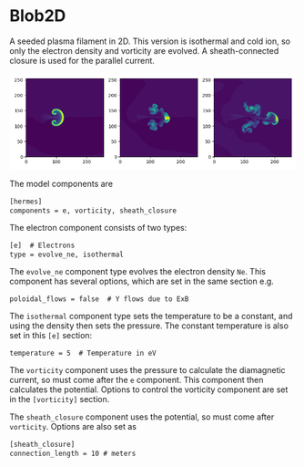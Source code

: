 Blob2D
======

A seeded plasma filament in 2D. This version is isothermal and cold ion,
so only the electron density and vorticity are evolved. A sheath-connected
closure is used for the parallel current.

![Electron density Ne at three times, showing propagation to the right](blob2d.png)

The model components are
```
[hermes]
components = e, vorticity, sheath_closure
```

The electron component consists of two types:
```
[e]  # Electrons
type = evolve_ne, isothermal
```

The `evolve_ne` component type evolves the electron density `Ne`. This component
has several options, which are set in the same section e.g.
```
poloidal_flows = false  # Y flows due to ExB
```

The `isothermal` component type sets the temperature to be a constant, and using
the density then sets the pressure. The constant temperature is also
set in this `[e]` section:
```
temperature = 5  # Temperature in eV
```

The `vorticity` component uses the pressure to calculate the diamagnetic current,
so must come after the `e` component. This component then calculates the potential.
Options to control the vorticity component are set in the `[vorticity]` section.

The `sheath_closure` component uses the potential, so must come after `vorticity`.
Options are also set as
```
[sheath_closure]
connection_length = 10 # meters
```

